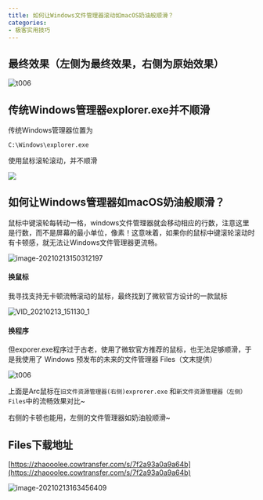 ```yaml
---
title: 如何让Windows文件管理器滚动如macOS奶油般顺滑？
categories:
- 极客实用技巧
---
```


## 最终效果（左侧为最终效果，右侧为原始效果）



![t006](https://cdn.fangyuanxiaozhan.com/assets/1613204095743k3epX4xf.gif)





## 传统Windows管理器explorer.exe并不顺滑



传统Windows管理器位置为



```
C:\Windows\explorer.exe
```



使用鼠标滚轮滚动，并不顺滑

![](https://cdn.fangyuanxiaozhan.com/assets/1613204471664KJcrmfmZ.gif)



## 如何让Windows管理器如macOS奶油般顺滑？



鼠标中键滚轮每转动一格，windows文件管理器就会移动相应的行数，注意这里是行数，而不是屏幕的最小单位，像素！这意味着，如果你的鼠标中键滚轮滚动时有卡顿感，就无法让Windows文件管理器更流畅。



![image-20210213150312197](https://cdn.fangyuanxiaozhan.com/assets/1613199793636KjiB3aGK.png)



#### 换鼠标



我寻找支持无卡顿流畅滚动的鼠标，最终找到了微软官方设计的一款鼠标





![VID_20210213_151130_1](https://cdn.fangyuanxiaozhan.com/assets/1613202794331Qy2snrMB.gif)













#### 换程序



但exporer.exe程序过于古老，使用了微软官方推荐的鼠标，也无法足够顺滑，于是我使用了 Windows 预发布的未来的文件管理器 Files（文末提供）



![t006](https://cdn.fangyuanxiaozhan.com/assets/1613204095743k3epX4xf.gif)



上面是Arc鼠标在`旧文件资源管理器(右侧)exprorer.exe` 和`新文件资源管理器（左侧）Files`中的流畅效果对比~



右侧的卡顿也能用，左侧的文件管理器如奶油般顺滑~





## Files下载地址





[https://zhaooolee.cowtransfer.com/s/7f2a93a0a9a64b](https://zhaooolee.cowtransfer.com/s/7f2a93a0a9a64b)

![image-20210213163456409](https://cdn.fangyuanxiaozhan.com/assets/1613205297745iFWYtNZ8.png)



